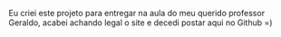 Eu criei este projeto para entregar na aula do meu querido professor Geraldo, acabei achando legal o site e decedi postar aqui no Github =)  
